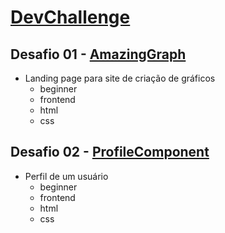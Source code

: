 # [DevChallenge](https://www.devchallenge.com.br/)

## Desafio 01 - [AmazingGraph](https://www.devchallenge.com.br/challenges/5ec9a7fc10e94a38493d3910/details)

- Landing page para site de criação de gráficos
  - beginner
  - frontend
  - html
  - css

## Desafio 02 - [ProfileComponent](https://www.devchallenge.com.br/challenges/5f0b4acaa5fec43156149044/details)

- Perfil de um usuário
  - beginner
  - frontend
  - html
  - css
